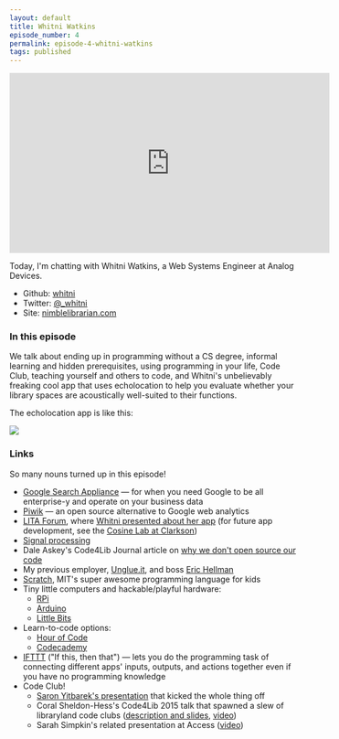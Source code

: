 ```yaml
---
layout: default
title: Whitni Watkins
episode_number: 4
permalink: episode-4-whitni-watkins
tags: published
---
```


<iframe width="560" height="315" src="https://www.youtube.com/embed/EPiJIAD8LsM" frameborder="0" allowfullscreen></iframe>
<p>
  Today, I'm chatting with Whitni Watkins, a Web Systems Engineer at Analog Devices.
</p>

<ul>
  <li>Github: <a href="https://github.com/whitni">whitni</a></li>
  <li>Twitter: <a href="https://twitter.com/_whitni">@_whitni</a></li>
  <li>Site: <a href="nimblelibrarian.com">nimblelibrarian.com</a></li>
</ul>

<h3>In this episode</h3>

<p>We talk about ending up in programming without a CS degree, informal learning and hidden prerequisites, using programming in your life, Code Club, teaching yourself and others to code, and Whitni's unbelievably freaking cool app that uses echolocation to help you evaluate whether your library spaces are acoustically well-suited to their functions.</p>

The echolocation app is like this:

<img src="https://media.giphy.com/media/msriR5ybSpQgo/giphy.gif">

<h3>Links</h3>

So many nouns turned up in this episode!


* [Google Search Appliance](https://developers.google.com/search-appliance/) &mdash; for when you need Google to be all enterprise-y and operate on your business data
* [Piwik](https://piwik.org/) &mdash; an open source alternative to Google web analytics
* [LITA Forum](http://litaforum.org/), where [Whitni presented about her app](https://www.dropbox.com/s/uz0fw6sw415n2ho/LITAForum_poster.pptx?dl=0) (for future app development, see the [Cosine Lab at Clarkson](http://cosine.clarkson.edu/spaces.html))
* [Signal processing](https://en.wikipedia.org/wiki/Signal_processing)
* Dale Askey's Code4Lib Journal article on [why we don't open source our code](http://journal.code4lib.org/articles/527)
* My previous employer, [Unglue.it](http://unglue.it/), and boss [Eric Hellman](http://go-to-hellman.blogspot.com/)
* [Scratch](https://scratch.mit.edu/), MIT's super awesome programming language for kids
* Tiny little computers and hackable/playful hardware:
  * [RPi](https://www.raspberrypi.org/)
  * [Arduino](https://www.arduino.cc/)
  * [Little Bits](http://littlebits.cc/)
* Learn-to-code options:
  * [Hour of Code](https://hourofcode.com/)
  * [Codecademy](https://www.codecademy.com/)
* [IFTTT](https://ifttt.com/) ("If this, then that") &mdash; lets you do the programming task of connecting different apps' inputs, outputs, and actions together even if you have no programming knowledge
* Code Club!
  * [Saron Yitbarek's presentation](http://bloggytoons.com/code-club/) that kicked the whole thing off
  * Coral Sheldon-Hess's Code4Lib 2015 talk that spawned a slew of libraryland code clubs ([description and slides](http://code4lib.org/conference/2015/sheldon-hess), [video](https://youtu.be/ACuilk3_xao?t=209))
  * Sarah Simpkin's related presentation at Access ([video](https://www.youtube.com/watch?v=Oyl_ZsxzUeE))
